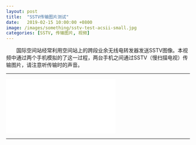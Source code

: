```yaml
---
layout: post
title:  "SSTV传输图片测试"
date:   2019-02-15 10:00:00 +0800
image: /images/something/sstv-test-acsii-small.jpg
categories: [SSTV, 传输图片, 视频]
---
```


　　国际空间站经常利用空间站上的跨段业余无线电转发器发送SSTV图像。本视频中通过两个手机模拟的了这一过程，两台手机之间通过SSTV（慢扫描电视）传输图片，请注意听传输时的声音。

------

<div class="bili">
    <iframe src="//player.bilibili.com/player.html?bvid=BV1Lk4y147UZ&page=1" scrolling="no" border="0" frameborder="no" framespacing="0" allowfullscreen="true" class="bilibili">
    </iframe>
</div>

------
